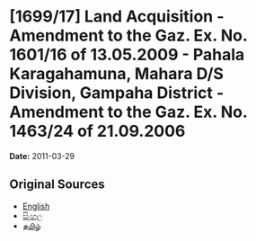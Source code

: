 # [1699/17] Land Acquisition - Amendment to the Gaz. Ex. No. 1601/16 of 13.05.2009 - Pahala Karagahamuna, Mahara D/S Division, Gampaha District - Amendment to the Gaz. Ex. No. 1463/24 of 21.09.2006

**Date:** 2011-03-29

## Original Sources

- [English](https://documents.gov.lk/view/extra-gazettes/2011/3/1699-17_E.pdf)
- [සිංහල](https://documents.gov.lk/view/extra-gazettes/2011/3/1699-17_S.pdf)
- [தமிழ்](https://documents.gov.lk/view/extra-gazettes/2011/3/1699-17_T.pdf)
